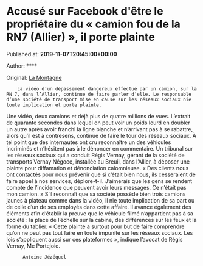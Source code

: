
# Accusé sur Facebook d'être le propriétaire du « camion fou de la RN7 (Allier) », il porte plainte

Published at: **2019-11-07T20:45:00+00:00**

Author: ****

Original: [La Montagne](https://www.lamontagne.fr/vichy-03200/actualites/accuse-sur-facebook-d-etre-le-proprietaire-du-camion-fou-de-la-rn7-allier-il-porte-plainte_13679942/)


        La vidéo d’un dépassement dangereux effectué par un camion, sur la RN 7, dans l’Allier, continue de faire parler d’elle. Le responsable d’une société de transport mise en cause sur les réseaux sociaux nie toute implication et porte plainte.
      
Une vidéo, deux camions et déjà plus de quatre millions de vues. L’extrait de quarante secondes dans lequel on peut voir un poids lourd en doubler un autre après avoir franchi la ligne blanche et n’arrivant pas à se rabattre, alors qu’il est à contresens, continue de faire le tour des réseaux sociaux.
À tel point que des internautes ont cru reconnaître un des véhicules incriminés et n’hésitent pas à le dénoncer en commentaire. Un tribunal sur les réseaux sociaux qui a conduit Régis Vernay, gérant de la société de transports Vernay Négoce, installée au Breuil, dans l’Allier, à déposer une plainte pour diffamation et dénonciation calomnieuse. « Des clients nous ont contactés pour nous prévenir que si c’était bien nous, ils cesseraient de faire appel à nos services, déplore-t-il. J’aimerais que les gens se rendent compte de l’incidence que peuvent avoir leurs messages. Ce n’était pas mon camion. »
S’il reconnaît que sa société possède bien trois camions jaunes à plateau comme dans la vidéo, il nie toute implication de sa part ou de celle d’un de ses employés dans cette affaire. Il avance également des éléments afin d’établir la preuve que le véhicule filmé n’appartient pas à sa société : la place de l’échelle sur la cabine, des différences sur les feux et la forme du tablier.
« Cette plainte a surtout pour but de faire comprendre qu’on ne peut pas tout faire en toute impunité sur les réseaux sociaux. Les lois s’appliquent aussi sur ces plateformes », indique l’avocat de Régis Vernay, Me Portejoie.

        
          Antoine Jézéquel
        
      
